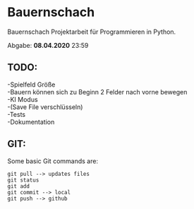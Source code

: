 # Bauernschach

Bauernschach Projektarbeit für Programmieren in Python.
  
Abgabe: **08.04.2020** 23:59

## TODO:
-Spielfeld Größe  
-Bauern können sich zu Beginn 2 Felder nach vorne bewegen  
-KI Modus  
-(Save File verschlüsseln)  
-Tests  
-Dokumentation  


## GIT:
Some basic Git commands are:
```
git pull --> updates files
git status
git add 
git commit --> local 
git push --> github
```
